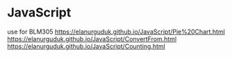 # JavaScript
use for BLM305
https://elanurguduk.github.io/JavaScript/Pie%20Chart.html
https://elanurguduk.github.io/JavaScript/ConvertFrom.html
https://elanurguduk.github.io/JavaScript/Counting.html
